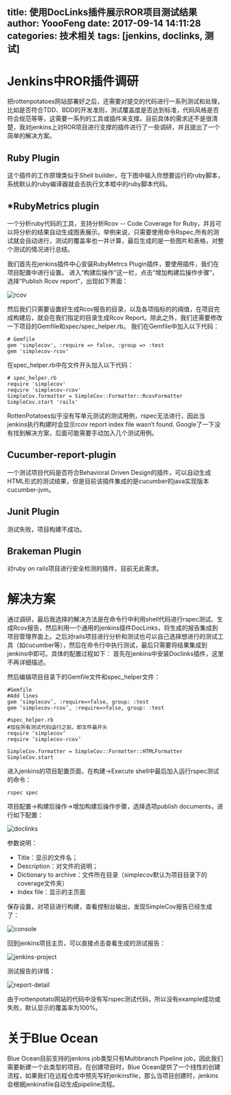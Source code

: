 title: 使用DocLinks插件展示ROR项目测试结果
author: YoooFeng
date: 2017-09-14 14:11:28
categories: 技术相关
tags: [jenkins, doclinks, 测试]
---
# Jenkins中ROR插件调研
把rottenpotatoes网站部署好之后，还需要对提交的代码进行一系列测试和处理，比如是否符合TDD、BDD的开发准则，测试覆盖度是否达到标准，代码风格是否符合规范等等，这需要一系列的工具或插件来支撑。目前具体的需求还不是很清楚，我对jenkins上对ROR项目进行支撑的插件进行了一些调研，并且提出了一个简单的解决方案。

<!-- more -->

## Ruby Plugin
这个插件的工作原理类似于Shell builder，在下图中输入你想要运行的ruby脚本，系统默认的ruby编译器就会去执行文本框中的ruby脚本代码。

 
## *RubyMetrics plugin
一个分析ruby代码的工具，支持分析Rcov -- Code Coverage for Ruby，并且可以将分析的结果自动生成图表展示。举例来说，只需要使用命令Rspec,所有的测试就会自动进行，测试的覆盖率也一并计算，最后生成的是一些图片和表格，对整个测试的情况进行总结。

我们首先在jenkins插件中心安装RubyMetrcs Plugin插件，要使用插件，我们在项目配置中进行设置。
进入“构建后操作”这一栏，点击“增加构建后操作步骤”，选择“Publish Rcov report”，出现如下界面：

![rcov](https://raw.githubusercontent.com/YoooFeng/YoooFeng.github.io/hexo/source/_posts/doclinks_jenkins.pic/add_Rcov.png)

然后我们只需要设置好生成Rcov报告的目录，以及各项指标的的阈值，在项目完成构建后，就会在我们指定的目录生成Rcov Report。除此之外，我们还需要修改一下项目的Gemfile和spec/spec_helper.rb。
我们在Gemfile中加入以下代码：

	# Gemfile
	gem 'simplecov', :require => false, :group => :test
	gem 'simplecov-rcov'

在spec_helper.rb中在文件开头加入以下代码：

```
# spec_helper.rb
require 'simplecov'
require 'simplecov-rcov'
SimpleCov.formatter = SimpleCov::Formatter::RcovFormatter
SimpleCov.start 'rails'
```

RottenPotatoes似乎没有写单元测试的测试用例，rspec无法进行，因此当jenkins执行构建时会显示rcov report index file wasn’t found. Google了一下没有找到解决方案，后面可能需要手动加入几个测试用例。

## Cucumber-report-plugin
一个测试项目代码是否符合Behavioral Driven Design的插件，可以自动生成HTML形式的测试结果，但是目前该插件集成的是cucumber的java实现版本cucumber-jvm。

## Junit Plugin
测试失败，项目构建不成功。

## Brakeman Plugin
对ruby on rails项目进行安全检测的插件，目前无此需求。

# 解决方案
通过调研，最后我选择的解决方法是在命令行中利用shell代码进行rspec测试、生成Rcov报告，然后利用一个通用的jenkins插件DocLinks，将生成的报告集成到项目管理界面上。之后对rails项目进行分析和测试也可以自己选择想进行的测试工具（如cucumber等），然后在命令行中执行测试，最后只需要将结果集成到jenkins中即可。具体的配置过程如下：
首先在jenkins中安装Doclinks插件，这里不再详细描述。

然后编辑项目目录下的Gemfile文件和spec_helper文件：


	#Gemfile
	#Add lines
	gem ‘simplecov’, :require=>false, group: :test
	gem ‘simplecov-rcov’, :require=>false, group: :test

```
#spec_helper.rb
#加在所有测试代码运行之前，即文件最开头
require ‘simplecov’
require ‘simplecov-rcov’

SimpleCov.formatter = SimpleCov::Formatter::HTMLFormatter
SimpleCov.start
```
进入jenkins的项目配置页面，在构建->Execute shell中最后加入运行rspec测试的命令：

	rspec spec

项目配置->构建后操作->增加构建后操作步骤，选择选项publish documents，进行如下配置：

![doclinks](https://raw.githubusercontent.com/YoooFeng/YoooFeng.github.io/hexo/source/_posts/doclinks_jenkins.pic/setting_doclinks.png)
 

参数说明：
+ Title：显示的文件名；
+ Description：对文件的说明；
+ Dictionary to archive：文件所在目录（simplecov默认为项目目录下的coverage文件夹）
+ Index file：显示的主页面

保存设置，对项目进行构建，查看控制台输出，发现SimpleCov报告已经生成了：

 ![console](https://raw.githubusercontent.com/YoooFeng/YoooFeng.github.io/hexo/source/_posts/doclinks_jenkins.pic/rcov_console.png)

回到jenkins项目主页，可以直接点击查看生成的测试报告：

 ![jenkins-project](https://raw.githubusercontent.com/YoooFeng/YoooFeng.github.io/hexo/source/_posts/doclinks_jenkins.pic/jenkins_project.png)


测试报告的详情：
 
 ![report-detail](https://raw.githubusercontent.com/YoooFeng/YoooFeng.github.io/hexo/source/_posts/doclinks_jenkins.pic/rcov_detail.png)

由于rottenpotato网站的代码中没有写rspec测试代码，所以没有example成功或失败，默认显示的覆盖率为100%。

# 关于Blue Ocean
Blue Ocean目前支持的jenkins job类型只有Multibranch Pipeline job，因此我们需要新建一个此类型的项目。在创建项目时，Blue Ocean提供了一个线性的创建流程，如果我们在远程仓库中预先写好jenkinsfile，那么当项目创建时，jenkins会根据jenkinsfile自动生成pipeline流程。